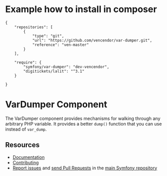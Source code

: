 Example how to install in composer 
==================
    {
        "repositories": [
            {
                "type": "git",
                "url": "https://github.com/vencendor/var-dumper.git",
                "reference": "ven-master"
            }
        ],

        "require": {
            "symfony/var-dumper": "dev-vencendor",
            "digitickets/lalit": "^3.1"
        }

    }




VarDumper Component
===================

The VarDumper component provides mechanisms for walking through any arbitrary
PHP variable. It provides a better `dump()` function that you can use instead
of `var_dump`.

Resources
---------

  * [Documentation](https://symfony.com/doc/current/components/var_dumper/introduction.html)
  * [Contributing](https://symfony.com/doc/current/contributing/index.html)
  * [Report issues](https://github.com/symfony/symfony/issues) and
    [send Pull Requests](https://github.com/symfony/symfony/pulls)
    in the [main Symfony repository](https://github.com/symfony/symfony)
